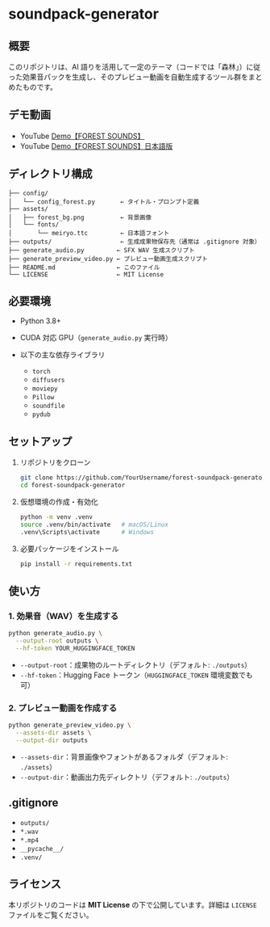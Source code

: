 # soundpack-generator

## 概要

このリポジトリは、AI 語りを活用して一定のテーマ（コードでは「森林」）に従った効果音パックを生成し、そのプレビュー動画を自動生成するツール群をまとめたものです。

## デモ動画

* YouTube [Demo【FOREST SOUNDS】](https://www.youtube.com/watch?v=qlhQRn4cVPc)
* YouTube [Demo【FOREST SOUNDS】日本語版](https://www.youtube.com/watch?v=msS2McuqIUo)

## ディレクトリ構成

```
├── config/
│   └── config_forest.py       ← タイトル・プロンプト定義
├── assets/
│   ├── forest_bg.png          ← 背景画像
│   └── fonts/
│       └── meiryo.ttc         ← 日本語フォント
├── outputs/                   ← 生成成果物保存先（通常は .gitignore 対象）
├── generate_audio.py         ← SFX WAV 生成スクリプト
├── generate_preview_video.py ← プレビュー動画生成スクリプト
├── README.md                 ← このファイル
└── LICENSE                   ← MIT License
```

## 必要環境

* Python 3.8+
* CUDA 対応 GPU（`generate_audio.py` 実行時）
* 以下の主な依存ライブラリ

  * `torch`
  * `diffusers`
  * `moviepy`
  * `Pillow`
  * `soundfile`
  * `pydub`

## セットアップ

1. リポジトリをクローン

   ```bash
   git clone https://github.com/YourUsername/forest-soundpack-generator.git
   cd forest-soundpack-generator
   ```
2. 仮想環境の作成・有効化

   ```bash
   python -m venv .venv
   source .venv/bin/activate   # macOS/Linux
   .venv\Scripts\activate      # Windows
   ```
3. 必要パッケージをインストール

   ```bash
   pip install -r requirements.txt
   ```

## 使い方

### 1. 効果音（WAV）を生成する

```bash
python generate_audio.py \
  --output-root outputs \
  --hf-token YOUR_HUGGINGFACE_TOKEN
```

* `--output-root`：成果物のルートディレクトリ（デフォルト: `./outputs`）
* `--hf-token`：Hugging Face トークン（`HUGGINGFACE_TOKEN` 環境変数でも可）

### 2. プレビュー動画を作成する

```bash
python generate_preview_video.py \
  --assets-dir assets \
  --output-dir outputs
```

* `--assets-dir`：背景画像やフォントがあるフォルダ（デフォルト: `./assets`）
* `--output-dir`：動画出力先ディレクトリ（デフォルト: `./outputs`）

## .gitignore

* `outputs/`
* `*.wav`
* `*.mp4`
* `__pycache__/`
* `.venv/`

## ライセンス

本リポジトリのコードは **MIT License** の下で公開しています。詳細は `LICENSE` ファイルをご覧ください。

